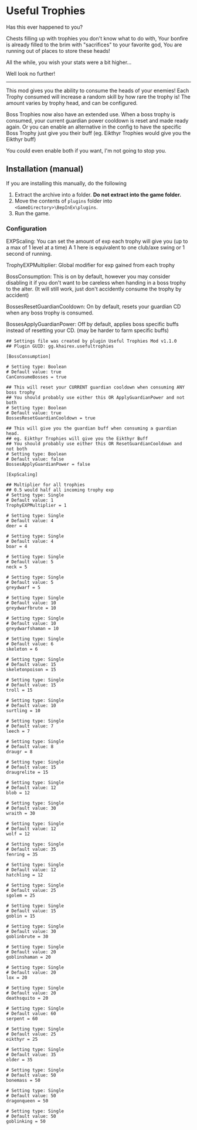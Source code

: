 # Useful Trophies

Has this ever happened to you?

Chests filling up with trophies you don't know what to do with,
Your bonfire is already filled to the brim with "sacrifices" to your favorite god,
You are running out of places to store these heads!

All the while, you wish your stats were a bit higher...

Well look no further!

---

This mod gives you the ability to consume the heads of your enemies!
Each Trophy consumed will increase a random skill by how rare the trophy is!
The amount varies by trophy head, and can be configured.

Boss Trophies now also have an extended use.
When a boss trophy is consumed, your current guardian power cooldown is reset and made ready again.
Or you can enable an alternative in the config to have the specific Boss Trophy just give you their buff
(eg. Eikthyr Trophies would give you the Eikthyr buff)

You could even enable both if you want, I'm not going to stop you.


## Installation (manual)

If you are installing this manually, do the following

1. Extract the archive into a folder. **Do not extract into the game folder.**
2. Move the contents of `plugins` folder into `<GameDirectory>\BepInEx\plugins`.
3. Run the game.

### Configuration

EXPScaling: You can set the amount of exp each trophy will give you (up to a max of 1 level at a time)
A 1 here is equivalent to one club/axe swing or 1 second of running.

TrophyEXPMultiplier: Global modifier for exp gained from each trophy 

BossConsumption: This is on by default, however you may consider disabling it if you don't want to be careless when handing in a boss trophy to the alter.
(It will still work, just don't accidently consume the trophy by accident)

BossesResetGuardianCooldown: On by default, resets your guardian CD when any boss trophy is consumed.

BossesApplyGuardianPower: Off by default, applies boss specific buffs instead of resetting your CD. (may be harder to farm specific buffs)

```
## Settings file was created by plugin Useful Trophies Mod v1.1.0
## Plugin GUID: gg.khairex.usefultrophies

[BossConsumption]

# Setting type: Boolean
# Default value: true
CanConsumeBosses = true

## This will reset your CURRENT guardian cooldown when consuming ANY boss trophy
## You should probably use either this OR ApplyGuardianPower and not both
# Setting type: Boolean
# Default value: true
BossesResetGuardianCooldown = true

## This will give you the guardian buff when consuming a guardian head.
## eg. Eikthyr Trophies will give you the Eikthyr Buff
## You should probably use either this OR ResetGuardianCooldown and not both
# Setting type: Boolean
# Default value: false
BossesApplyGuardianPower = false

[ExpScaling]

## Multiplier for all trophies
## 0.5 would half all incoming trophy exp
# Setting type: Single
# Default value: 1
TrophyEXPMultiplier = 1

# Setting type: Single
# Default value: 4
deer = 4

# Setting type: Single
# Default value: 4
boar = 4

# Setting type: Single
# Default value: 5
neck = 5

# Setting type: Single
# Default value: 5
greydwarf = 5

# Setting type: Single
# Default value: 10
greydwarfbrute = 10

# Setting type: Single
# Default value: 10
greydwarfshaman = 10

# Setting type: Single
# Default value: 6
skeleton = 6

# Setting type: Single
# Default value: 15
skeletonpoison = 15

# Setting type: Single
# Default value: 15
troll = 15

# Setting type: Single
# Default value: 10
surtling = 10

# Setting type: Single
# Default value: 7
leech = 7

# Setting type: Single
# Default value: 8
draugr = 8

# Setting type: Single
# Default value: 15
draugrelite = 15

# Setting type: Single
# Default value: 12
blob = 12

# Setting type: Single
# Default value: 30
wraith = 30

# Setting type: Single
# Default value: 12
wolf = 12

# Setting type: Single
# Default value: 35
fenring = 35

# Setting type: Single
# Default value: 12
hatchling = 12

# Setting type: Single
# Default value: 25
sgolem = 25

# Setting type: Single
# Default value: 15
goblin = 15

# Setting type: Single
# Default value: 30
goblinbrute = 30

# Setting type: Single
# Default value: 20
goblinshaman = 20

# Setting type: Single
# Default value: 20
lox = 20

# Setting type: Single
# Default value: 20
deathsquito = 20

# Setting type: Single
# Default value: 60
serpent = 60

# Setting type: Single
# Default value: 25
eikthyr = 25

# Setting type: Single
# Default value: 35
elder = 35

# Setting type: Single
# Default value: 50
bonemass = 50

# Setting type: Single
# Default value: 50
dragonqueen = 50

# Setting type: Single
# Default value: 50
goblinking = 50
```